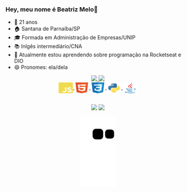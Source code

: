 ### Hey, meu nome é Beatriz Melo👋
- 🎈 21 anos
- 🏠 Santana de Parnaíba/SP
- 🎓 Formada em Administração de Empresas/UNIP
- 📚 Inlgês intermediário/CNA 
- 🌱 Atualmente estou aprendendo sobre programação na Rocketseat e DIO
- 😄 Pronomes: ela/dela
<div align="center">
  <a href="https://github.com/BeatrizMeloSMD">
  <img height="180em" src="https://github-readme-stats.vercel.app/api?username=BeatrizMeloSMD&show_icons=true&theme=dracula&include_all_commits=true&count_private=true"/>
  <img height="180em" src="https://github-readme-stats.vercel.app/api/top-langs/?username=BeatrizMeloSMD&layout=compact&langs_count=7&theme=dracula"/>
</div>
<div  align="center"> 

  <img align="center" alt="Rafa-Js" height="30" width="40" src="https://raw.githubusercontent.com/devicons/devicon/master/icons/javascript/javascript-plain.svg">
  <img align="center" alt="HTML" height="30" width="40" src="https://raw.githubusercontent.com/devicons/devicon/master/icons/html5/html5-original.svg">
  <img align="center" alt="CSS" height="30" width="40" src="https://raw.githubusercontent.com/devicons/devicon/master/icons/css3/css3-original.svg">
  <img align="center" alt="Python" height="30" width="40" src="https://raw.githubusercontent.com/devicons/devicon/master/icons/python/python-original.svg">
  <img align="center" alt="java" height="30" width="40" src="https://raw.githubusercontent.com/devicons/devicon/master/icons/java/java-original.svg">

</div>

##
 
<div> <div  align="center"> 
  <a href = "mailto:beatrizmelo2510@gmail.com"><img src="https://img.shields.io/badge/-Gmail-%23333?style=for-the-badge&logo=gmail&logoColor=white" target="_blank"></a>
  <a href="https://www.linkedin.com/in/beatriz-melo-7811181b1/" target="_blank"><img src="https://img.shields.io/badge/-LinkedIn-%230077B5?style=for-the-badge&logo=linkedin&logoColor=white" target="_blank"></a> 

![Snake animation](https://github.com/BeatrizMeloSMD/BeatrizMeloSMD/blob/output/github-contribution-grid-snake.svg)
 
</div>
       
